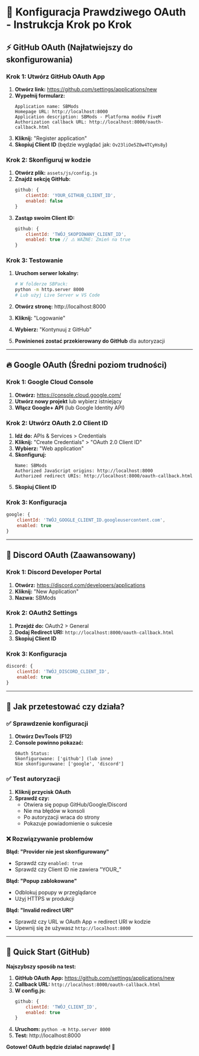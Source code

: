 # 🔐 Konfiguracja Prawdziwego OAuth - Instrukcja Krok po Krok

## ⚡ GitHub OAuth (Najłatwiejszy do skonfigurowania)

### Krok 1: Utwórz GitHub OAuth App

1. **Otwórz link:** https://github.com/settings/applications/new
2. **Wypełnij formularz:**
   ```
   Application name: SBMods
   Homepage URL: http://localhost:8000
   Application description: SBMods - Platforma modów FiveM
   Authorization callback URL: http://localhost:8000/oauth-callback.html
   ```
3. **Kliknij:** "Register application"
4. **Skopiuj Client ID** (będzie wyglądać jak: `Ov23liOe5Z8w4TCyHs8y`)

### Krok 2: Skonfiguruj w kodzie

1. **Otwórz plik:** `assets/js/config.js`
2. **Znajdź sekcję GitHub:**
   ```javascript
   github: {
       clientId: 'YOUR_GITHUB_CLIENT_ID',
       enabled: false
   }
   ```
3. **Zastąp swoim Client ID:**
   ```javascript
   github: {
       clientId: 'TWÓJ_SKOPIOWANY_CLIENT_ID',
       enabled: true // ⚠️ WAŻNE: Zmień na true
   }
   ```

### Krok 3: Testowanie

1. **Uruchom serwer lokalny:**
   ```bash
   # W folderze SBPack:
   python -m http.server 8000
   # Lub użyj Live Server w VS Code
   ```

2. **Otwórz stronę:** http://localhost:8000
3. **Kliknij:** "Logowanie"
4. **Wybierz:** "Kontynuuj z GitHub"
5. **Powinieneś zostać przekierowany do GitHub** dla autoryzacji

---

## 🔥 Google OAuth (Średni poziom trudności)

### Krok 1: Google Cloud Console

1. **Otwórz:** https://console.cloud.google.com/
2. **Utwórz nowy projekt** lub wybierz istniejący
3. **Włącz Google+ API** (lub Google Identity API)

### Krok 2: Utwórz OAuth 2.0 Client ID

1. **Idź do:** APIs & Services > Credentials
2. **Kliknij:** "Create Credentials" > "OAuth 2.0 Client ID"
3. **Wybierz:** "Web application"
4. **Skonfiguruj:**
   ```
   Name: SBMods
   Authorized JavaScript origins: http://localhost:8000
   Authorized redirect URIs: http://localhost:8000/oauth-callback.html
   ```
5. **Skopiuj Client ID**

### Krok 3: Konfiguracja

```javascript
google: {
    clientId: 'TWÓJ_GOOGLE_CLIENT_ID.googleusercontent.com',
    enabled: true
}
```

---

## 💬 Discord OAuth (Zaawansowany)

### Krok 1: Discord Developer Portal

1. **Otwórz:** https://discord.com/developers/applications
2. **Kliknij:** "New Application"
3. **Nazwa:** SBMods

### Krok 2: OAuth2 Settings

1. **Przejdź do:** OAuth2 > General
2. **Dodaj Redirect URI:** `http://localhost:8000/oauth-callback.html`
3. **Skopiuj Client ID**

### Krok 3: Konfiguracja

```javascript
discord: {
    clientId: 'TWÓJ_DISCORD_CLIENT_ID',
    enabled: true
}
```

---

## 🧪 Jak przetestować czy działa?

### ✅ Sprawdzenie konfiguracji

1. **Otwórz DevTools (F12)**
2. **Console powinno pokazać:**
   ```
   OAuth Status:
   Skonfigurowane: ['github'] (lub inne)
   Nie skonfigurowane: ['google', 'discord']
   ```

### ✅ Test autoryzacji

1. **Kliknij przycisk OAuth**
2. **Sprawdź czy:**
   - Otwiera się popup GitHub/Google/Discord
   - Nie ma błędów w konsoli
   - Po autoryzacji wraca do strony
   - Pokazuje powiadomienie o sukcesie

### ❌ Rozwiązywanie problemów

**Błąd: "Provider nie jest skonfigurowany"**
- Sprawdź czy `enabled: true`
- Sprawdź czy Client ID nie zawiera "YOUR_"

**Błąd: "Popup zablokowane"**
- Odblokuj popupy w przeglądarce
- Użyj HTTPS w produkcji

**Błąd: "Invalid redirect URI"**
- Sprawdź czy URL w OAuth App = redirect URI w kodzie
- Upewnij się że używasz `http://localhost:8000`

---

## 🚀 Quick Start (GitHub)

**Najszybszy sposób na test:**

1. **GitHub OAuth App:** https://github.com/settings/applications/new
2. **Callback URL:** `http://localhost:8000/oauth-callback.html`
3. **W config.js:**
   ```javascript
   github: {
       clientId: 'TWÓJ_CLIENT_ID',
       enabled: true
   }
   ```
4. **Uruchom:** `python -m http.server 8000`
5. **Test:** http://localhost:8000

**Gotowe! OAuth będzie działać naprawdę! 🎉**
